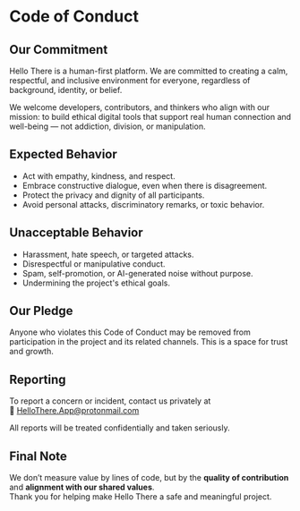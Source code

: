 # Code of Conduct

## Our Commitment

Hello There is a human-first platform. We are committed to creating a calm, respectful, and inclusive environment for everyone, regardless of background, identity, or belief.

We welcome developers, contributors, and thinkers who align with our mission: to build ethical digital tools that support real human connection and well-being — not addiction, division, or manipulation.

## Expected Behavior

- Act with empathy, kindness, and respect.
- Embrace constructive dialogue, even when there is disagreement.
- Protect the privacy and dignity of all participants.
- Avoid personal attacks, discriminatory remarks, or toxic behavior.

## Unacceptable Behavior

- Harassment, hate speech, or targeted attacks.
- Disrespectful or manipulative conduct.
- Spam, self-promotion, or AI-generated noise without purpose.
- Undermining the project's ethical goals.

## Our Pledge

Anyone who violates this Code of Conduct may be removed from participation in the project and its related channels. This is a space for trust and growth.

## Reporting

To report a concern or incident, contact us privately at  
📩 [HelloThere.App@protonmail.com](mailto:HelloThere.App@protonmail.com)

All reports will be treated confidentially and taken seriously.

## Final Note

We don’t measure value by lines of code, but by the **quality of contribution** and **alignment with our shared values**.  
Thank you for helping make Hello There a safe and meaningful project.
